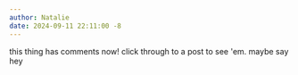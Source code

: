 ```yaml
---
author: Natalie
date: 2024-09-11 22:11:00 -8
---
```


this thing has comments now! click through to a post to see 'em. maybe say hey
